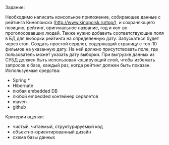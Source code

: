 Задание:

Необходимо написать консольное приложение, собирающее данные с рейтинга Кинопоиска (http://www.kinopoisk.ru/top/), и сохраняющего позицию, рейтинг, оригинальное название, год и кол-во проголосовавших людей. Также нужно добавить соответствующие поля в БД для выборки рейтинга на определенную дату. Запускаться будет через cron.
Cоздать простой сервлет, содержащий страницу с топ-10 фильмов на указанную дату. На ней должно присутствовать поле, где пользователь может указать дату выборки. При выгрузке данных из СУБД должен быть использован кэширующий слой, чтобы избежать запросов к базе, каждый раз, когда рейтинг должен быть показан.
Используемые средства:
-	Spring *
-	Hibernate
-	любая embedded DB
-	любой embedded контейнер сервлетов
-	maven
-	github


Критерии оценки:
-	чистый, читаемый, структурируемый код
-	объектно-ориентированный дизайн
-	схема базы данных
